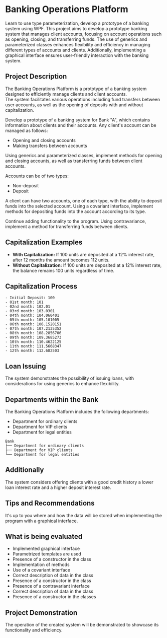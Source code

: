 # Banking Operations Platform

Learn to use type parameterization, develop a prototype of a banking system using WPF.
This project aims to develop a prototype banking system that manages client accounts, focusing on account operations such as opening, closing, and transferring funds. 
The use of generics and parameterized classes enhances flexibility and efficiency in managing different types of accounts and clients. 
Additionally, implementing a graphical interface ensures user-friendly interaction with the banking system.

## Project Description

The Banking Operations Platform is a prototype of a banking system designed to efficiently manage clients and client accounts.  
The system facilitates various operations including fund transfers between user accounts, as well as the opening of deposits with and without capitalization.

Develop a prototype of a banking system for Bank "A", which contains information about clients and their accounts. Any client's account can be managed as follows:

- Opening and closing accounts
- Making transfers between accounts

Using generics and parameterized classes, implement methods for opening and closing accounts, as well as transferring funds between client accounts.

Accounts can be of two types:

- Non-deposit
- Deposit

A client can have two accounts, one of each type, with the ability to deposit funds into the selected account. Using a covariant interface, implement methods for depositing funds into the account according to its type.

Continue adding functionality to the program. Using contravariance, implement a method for transferring funds between clients.

## Capitalization Examples

- **With Capitalization:** If 100 units are deposited at a 12% interest rate, after 12 months the amount becomes 112 units.
- **Without Capitalization:** If 100 units are deposited at a 12% interest rate, the balance remains 100 units regardless of time.

## Capitalization Process

```
- Initial Deposit: 100
- 01st month: 101
- 02nd month: 102.01
- 03rd month: 103.0301
- 04th month: 104.060401
- 05th month: 105.101005
- 06th month: 106.1520151
- 07th month: 107.2135352
- 08th month: 108.2856706
- 09th month: 109.3685273
- 10th month: 110.4622125
- 11th month: 111.5668347
- 12th month: 112.682503

```

## Loan Issuing

The system demonstrates the possibility of issuing loans, with considerations for using generics to enhance flexibility.

## Departments within the Bank

The Banking Operations Platform includes the following departments:
- Department for ordinary clients
- Department for VIP clients
- Department for legal entities

```
Bank
├── Department for ordinary clients
├── Department for VIP clients
└── Department for legal entities
```

## Additionally

The system considers offering clients with a good credit history a lower loan interest rate and a higher deposit interest rate.

## Tips and Recommendations

It's up to you where and how the data will be stored when implementing the program with a graphical interface.

## What is being evaluated

- Implemented graphical interface
- Parametrized templates are used
- Presence of a constructor in the class
- Implementation of methods
- Use of a covariant interface
- Correct description of data in the class
- Presence of a constructor in the class
- Presence of a contravariant interface
- Correct description of data in the class
- Presence of a constructor in the classes


## Project Demonstration

The operation of the created system will be demonstrated to showcase its functionality and efficiency.
